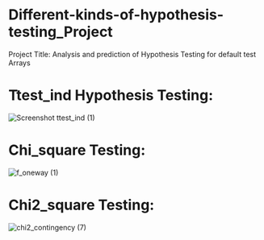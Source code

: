 # Different-kinds-of-hypothesis-testing_Project
Project Title: Analysis and prediction of Hypothesis Testing for default test Arrays
# Ttest_ind Hypothesis Testing:
![Screenshot ttest_ind (1)](https://github.com/durgaprasadks/Different-kinds-of-hypothesis-testing_Project/assets/143176616/eb92c27e-4100-436e-a901-f817343376e7)
# Chi_square Testing:
![f_oneway (1)](https://github.com/durgaprasadks/Different-kinds-of-hypothesis-testing_Project/assets/143176616/36a61f95-c74f-471b-9d9e-114a3bee362a)
# Chi2_square Testing:
![chi2_contingency (7)](https://github.com/durgaprasadks/Different-kinds-of-hypothesis-testing_Project/assets/143176616/d549cdc8-f525-4a13-8c25-0ec675858cce)



